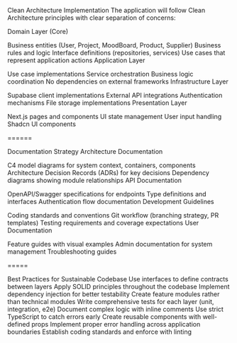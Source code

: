 Clean Architecture Implementation
The application will follow Clean Architecture principles with clear separation of concerns:

Domain Layer (Core)

Business entities (User, Project, MoodBoard, Product, Supplier)
Business rules and logic
Interface definitions (repositories, services)
Use cases that represent application actions
Application Layer

Use case implementations
Service orchestration
Business logic coordination
No dependencies on external frameworks
Infrastructure Layer

Supabase client implementations
External API integrations
Authentication mechanisms
File storage implementations
Presentation Layer

Next.js pages and components
UI state management
User input handling
Shadcn UI components

======

Documentation Strategy
Architecture Documentation

C4 model diagrams for system context, containers, components
Architecture Decision Records (ADRs) for key decisions
Dependency diagrams showing module relationships
API Documentation

OpenAPI/Swagger specifications for endpoints
Type definitions and interfaces
Authentication flow documentation
Development Guidelines

Coding standards and conventions
Git workflow (branching strategy, PR templates)
Testing requirements and coverage expectations
User Documentation

Feature guides with visual examples
Admin documentation for system management
Troubleshooting guides

=====

Best Practices for Sustainable Codebase
Use interfaces to define contracts between layers
Apply SOLID principles throughout the codebase
Implement dependency injection for better testability
Create feature modules rather than technical modules
Write comprehensive tests for each layer (unit, integration, e2e)
Document complex logic with inline comments
Use strict TypeScript to catch errors early
Create reusable components with well-defined props
Implement proper error handling across application boundaries
Establish coding standards and enforce with linting
